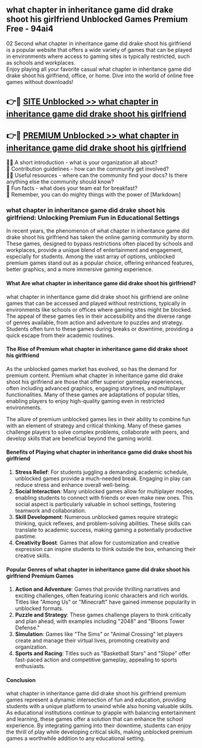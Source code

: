## what chapter in inheritance game did drake shoot his girlfriend Unblocked Games Premium Free - 94ai4

02 Second what chapter in inheritance game did drake shoot his girlfriend is a popular website that offers a wide variety of games that can be played in environments where access to gaming sites is typically restricted, such as schools and workplaces.  
Enjoy playing all your favorite casual what chapter in inheritance game did drake shoot his girlfriend, office, or home. Dive into the world of online free games without downloads!

## 👉🔴 [SITE Unblocked >> what chapter in inheritance game did drake shoot his girlfriend](http://freeplayer.one?title=what_chapter_in_inheritance_game_did_drake_shoot_his_girlfriend&ref=13D)

## 👉🔴 [PREMIUM Unblocked >> what chapter in inheritance game did drake shoot his girlfriend](http://freeplayer.one?title=what_chapter_in_inheritance_game_did_drake_shoot_his_girlfriend&ref=13D)

🙋‍♀️ A short introduction - what is your organization all about?  
🌈 Contribution guidelines - how can the community get involved?  
👩‍💻 Useful resources - where can the community find your docs? Is there anything else the community should know?  
🍿 Fun facts - what does your team eat for breakfast?  
🧙 Remember, you can do mighty things with the power of [Markdown]

### what chapter in inheritance game did drake shoot his girlfriend: Unlocking Premium Fun in Educational Settings

In recent years, the phenomenon of what chapter in inheritance game did drake shoot his girlfriend has taken the online gaming community by storm. These games, designed to bypass restrictions often placed by schools and workplaces, provide a unique blend of entertainment and engagement, especially for students. Among the vast array of options, unblocked premium games stand out as a popular choice, offering enhanced features, better graphics, and a more immersive gaming experience.

#### What Are what chapter in inheritance game did drake shoot his girlfriend?

what chapter in inheritance game did drake shoot his girlfriend are online games that can be accessed and played without restrictions, typically in environments like schools or offices where gaming sites might be blocked. The appeal of these games lies in their accessibility and the diverse range of genres available, from action and adventure to puzzles and strategy. Students often turn to these games during breaks or downtime, providing a quick escape from their academic routines.

#### The Rise of Premium what chapter in inheritance game did drake shoot his girlfriend

As the unblocked games market has evolved, so has the demand for premium content. Premium what chapter in inheritance game did drake shoot his girlfriend are those that offer superior gameplay experiences, often including advanced graphics, engaging storylines, and multiplayer functionalities. Many of these games are adaptations of popular titles, enabling players to enjoy high-quality gaming even in restricted environments.

The allure of premium unblocked games lies in their ability to combine fun with an element of strategy and critical thinking. Many of these games challenge players to solve complex problems, collaborate with peers, and develop skills that are beneficial beyond the gaming world.

#### Benefits of Playing what chapter in inheritance game did drake shoot his girlfriend

1.  **Stress Relief**: For students juggling a demanding academic schedule, unblocked games provide a much-needed break. Engaging in play can reduce stress and enhance overall well-being.
2.  **Social Interaction**: Many unblocked games allow for multiplayer modes, enabling students to connect with friends or even make new ones. This social aspect is particularly valuable in school settings, fostering teamwork and collaboration.
3.  **Skill Development**: Numerous unblocked games require strategic thinking, quick reflexes, and problem-solving abilities. These skills can translate to academic success, making gaming a potentially productive pastime.
4.  **Creativity Boost**: Games that allow for customization and creative expression can inspire students to think outside the box, enhancing their creative skills.

#### Popular Genres of what chapter in inheritance game did drake shoot his girlfriend Premium Games

1.  **Action and Adventure**: Games that provide thrilling narratives and exciting challenges, often featuring iconic characters and rich worlds. Titles like "Among Us" or "Minecraft" have gained immense popularity in unblocked formats.
2.  **Puzzle and Strategy**: These games challenge players to think critically and plan ahead, with examples including "2048" and "Bloons Tower Defense."
3.  **Simulation**: Games like "The Sims" or "Animal Crossing" let players create and manage their virtual lives, promoting creativity and organization.
4.  **Sports and Racing**: Titles such as "Basketball Stars" and "Slope" offer fast-paced action and competitive gameplay, appealing to sports enthusiasts.

#### Conclusion

what chapter in inheritance game did drake shoot his girlfriend premium games represent a dynamic intersection of fun and education, providing students with a unique platform to unwind while also honing valuable skills. As educational institutions continue to grapple with balancing entertainment and learning, these games offer a solution that can enhance the school experience. By integrating gaming into their downtime, students can enjoy the thrill of play while developing critical skills, making unblocked premium games a worthwhile addition to any educational setting.